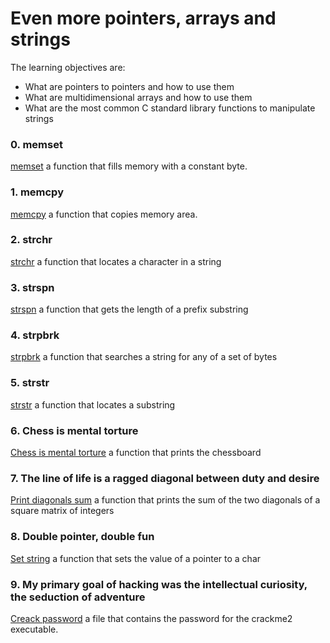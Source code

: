 # Even more pointers, arrays and strings
The learning objectives are:
- What are pointers to pointers and how to use them
- What are multidimensional arrays and how to use them
- What are the most common C standard library functions to manipulate strings
### 0. memset
[memset](./0-memset.c) a function that fills memory with a constant byte.
### 1. memcpy
[memcpy](./1-memcpy.c) a function that copies memory area.
### 2. strchr
[strchr](./2-strchr.c) a function that locates a character in a string
### 3. strspn
[strspn](./3-strspn.c) a function that gets the length of a prefix substring
### 4. strpbrk
[strpbrk](./4-strpbrk.c) a function that searches a string for any of a set of bytes
### 5. strstr
[strstr](./5-strstr.c) a function that locates a substring
### 6. Chess is mental torture
[Chess is mental torture](./7-print_chessboard.c) a function that prints the chessboard
### 7. The line of life is a ragged diagonal between duty and desire
[Print diagonals sum](./8-print_diagsums.c) a function that prints the sum of the two diagonals of a square matrix of integers
### 8. Double pointer, double fun
[Set string](./100-set_string.c) a function that sets the value of a pointer to a char
### 9. My primary goal of hacking was the intellectual curiosity, the seduction of adventure
[Creack password](./101-crackme_password) a file that contains the password for the crackme2 executable.
